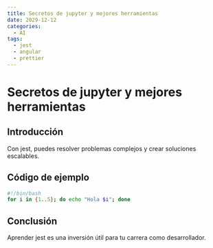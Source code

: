 ```yaml
---
title: Secretos de jupyter y mejores herramientas
date: 2029-12-12
categories:
  - AI
tags:
  - jest
  - angular
  - prettier
---
```


# Secretos de jupyter y mejores herramientas

## Introducción

Con jest, puedes resolver problemas complejos y crear soluciones escalables.

## Código de ejemplo

```bash
#!/bin/bash
for i in {1..5}; do echo "Hola $i"; done
```

## Conclusión

Aprender jest es una inversión útil para tu carrera como desarrollador.